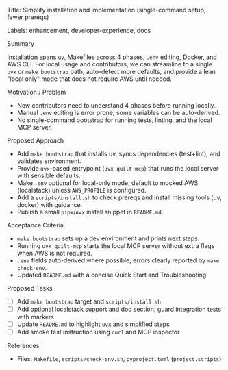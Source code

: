Title: Simplify installation and implementation (single-command setup, fewer prereqs)

Labels: enhancement, developer-experience, docs

Summary

Installation spans `uv`, Makefiles across 4 phases, `.env` editing, Docker, and AWS CLI. For local usage and contributors, we can streamline to a single `uvx` or `make bootstrap` path, auto-detect more defaults, and provide a lean "local only" mode that does not require AWS until needed.

Motivation / Problem

- New contributors need to understand 4 phases before running locally.
- Manual `.env` editing is error prone; some variables can be auto-derived.
- No single-command bootstrap for running tests, linting, and the local MCP server.

Proposed Approach

- Add `make bootstrap` that installs uv, syncs dependencies (test+lint), and validates environment.
- Provide `uvx`-based entrypoint (`uvx quilt-mcp`) that runs the local server with sensible defaults.
- Make `.env` optional for local-only mode; default to mocked AWS (localstack) unless `AWS_PROFILE` is configured.
- Add a `scripts/install.sh` to check prereqs and install missing tools (uv, docker) with guidance.
- Publish a small `pipx`/`uvx` install snippet in `README.md`.

Acceptance Criteria

- `make bootstrap` sets up a dev environment and prints next steps.
- Running `uvx quilt-mcp` starts the local MCP server without extra flags when AWS is not required.
- `.env` fields auto-derived where possible; errors clearly reported by `make check-env`.
- Updated `README.md` with a concise Quick Start and Troubleshooting.

Proposed Tasks

- [ ] Add `make bootstrap` target and `scripts/install.sh`
- [ ] Add optional localstack support and doc section; guard integration tests with markers
- [ ] Update `README.md` to highlight `uvx` and simplified steps
- [ ] Add smoke test instruction using `curl` and MCP inspector

References

- Files: `Makefile`, `scripts/check-env.sh`, `pyproject.toml` (`project.scripts`)


